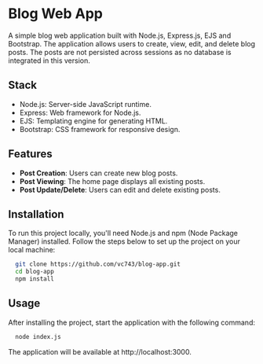 # Blog Web App

A simple blog web application built with Node.js, Express.js, EJS and Bootstrap. The application allows users to create, view, edit, and delete blog posts. The posts are not persisted across sessions as no database is integrated in this version.

## Stack
- Node.js: Server-side JavaScript runtime.
- Express: Web framework for Node.js.
- EJS: Templating engine for generating HTML.
- Bootstrap: CSS framework for responsive design.

## Features
- **Post Creation**: Users can create new blog posts.
- **Post Viewing**: The home page displays all existing posts.
- **Post Update/Delete**: Users can edit and delete existing posts.
## Installation

To run this project locally, you'll need Node.js and npm (Node Package Manager) installed. Follow the steps below to set up the project on your local machine:

```bash
  git clone https://github.com/vc743/blog-app.git
  cd blog-app
  npm install
```
    
## Usage
After installing the project, start the application with the following command:

```bash
  node index.js
```

The application will be available at http://localhost:3000.
